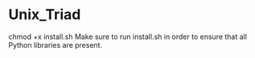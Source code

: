 # Unix_Triad

chmod +x install.sh
Make sure to run install.sh in order to ensure that all Python libraries are present.
